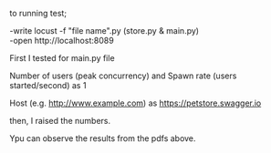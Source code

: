 to running test;

-write locust -f "file name".py (store.py & main.py)  
-open http://localhost:8089

First I tested for main.py file

Number of users (peak concurrency) and Spawn rate (users started/second) as 1

Host (e.g. http://www.example.com) as https://petstore.swagger.io 

then, I raised the numbers.

Ypu can observe the results from the pdfs above.
